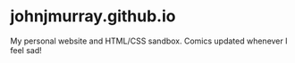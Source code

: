 # johnjmurray.github.io
My personal website and HTML/CSS sandbox. Comics updated whenever I feel sad!
